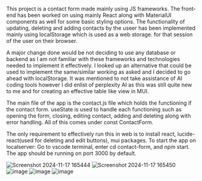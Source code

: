 This project is a contact form made mainly using JS frameworks. 
The front-end has been worked on using mainly React along with MaterialUI components as well for some basic styling options. 
The functionality of updating, deleting and adding contacts by the useer has been implemented mainly using localStorage which is used as a web storage. for that session of the user on their browser.

A major change done would be not deciding to use any database or backend as I am not familiar with these frameworks and technologies needed to implement it effectively. I looked up an alternative that could be used to implement the same/similar working as asked and I decided to go ahead with localStorage. It was mentioned to not take assistance of AI coding tools however I did enlist of perplexity AI as this was still quite new to me and for creating an effective table like view in MUI. 

The main file of the app is the contact.js file which holds the functioning if the contact form. useState is used to handle each functioning such as opening the form, closing, editing contact, adding and deleting along with error handling. All of this comes under const ContactForm.

The only requirement to effectively run this in web is to install react, lucide-react(used for deleting and edit buttons), mui packages.
To start the app on localserver: Go to vscode terminal, enter cd contact-form, and npm start.
The app should be running on port 3000 by default.

![Screenshot 2024-11-17 165444](https://github.com/user-attachments/assets/b5a39ffc-135d-4084-9745-9b6907dbe4d7)
![Screenshot 2024-11-17 165450](https://github.com/user-attachments/assets/9ad98e9a-6b52-4799-a58f-231c3bae98d9)
![image](https://github.com/user-attachments/assets/5e521d3a-5c14-4e28-8f86-1596cdba4ea6)
![image](https://github.com/user-attachments/assets/a74eec1c-a6d8-4d9f-8ce2-ab3cc5268f32)
![image](https://github.com/user-attachments/assets/8c1931b1-9eb2-43ac-a599-993f5b01b5b2)
